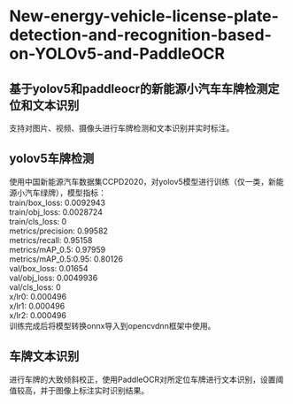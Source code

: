 # New-energy-vehicle-license-plate-detection-and-recognition-based-on-YOLOv5-and-PaddleOCR
## 基于yolov5和paddleocr的新能源小汽车车牌检测定位和文本识别

支持对图片、视频、摄像头进行车牌检测和文本识别并实时标注。<br/>

## yolov5车牌检测
使用中国新能源汽车数据集CCPD2020，对yolov5模型进行训练（仅一类，新能源小汽车绿牌），模型指标：<br/>
train/box_loss: 0.0092943<br/>
train/obj_loss: 0.0028724<br/>
train/cls_loss: 0<br/>
metrics/precision: 0.99582<br/>
metrics/recall: 0.95158<br/>
metrics/mAP_0.5: 0.97959<br/>
metrics/mAP_0.5:0.95: 0.80126<br/>
val/box_loss: 0.01654<br/>
val/obj_loss: 0.0049936<br/>
val/cls_loss: 0<br/>
x/lr0: 0.000496<br/>
x/lr1: 0.000496<br/>
x/lr2: 0.000496<br/>
训练完成后将模型转换onnx导入到opencvdnn框架中使用。<br/>

## 车牌文本识别
进行车牌的大致倾斜校正，使用PaddleOCR对所定位车牌进行文本识别，设置阈值较高，并于图像上标注实时识别结果。


